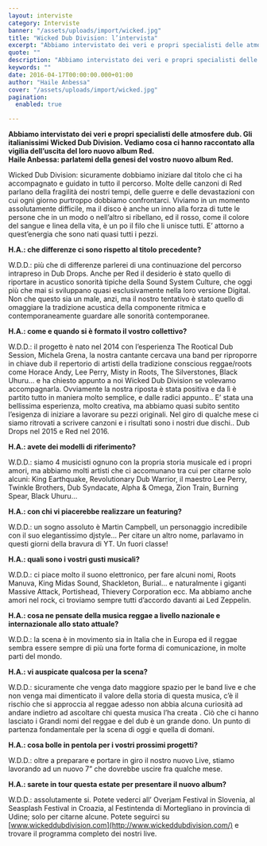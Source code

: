 ```yaml
---
layout: interviste
category: Interviste
banner: "/assets/uploads/import/wicked.jpg"
title: "Wicked Dub Division: l’intervista"
excerpt: "Abbiamo intervistato dei veri e propri specialisti delle atmosfere dub. Gli italianissimi Wicked Dub Division. Vediamo cosa ci hanno raccontato alla vigilia dell’uscita del loro nuovo album Red. Haile Anbessa: parlatemi della genesi del vostro nuovo album Red. Wicked Dub Division: sicuramente dobbiamo iniziare dal titolo che ci ha accompagnato e guidato in tutto il…"
quote: ""
description: "Abbiamo intervistato dei veri e propri specialisti delle atmosfere dub. Gli italianissimi Wicked Dub Division. Vediamo cosa ci hanno raccontato alla vigilia dell’uscita del loro nuovo album Red. Haile Anbessa: parlatemi della genesi del vostro nuovo album Red. Wicked Dub Division: sicuramente dobbiamo iniziare dal titolo che ci ha accompagnato e guidato in tutto il…"
keywords: ""
date: 2016-04-17T00:00:00.000+01:00
author: "Haile Anbessa"
cover: "/assets/uploads/import/wicked.jpg"
pagination:
  enabled: true

---
```


  
**Abbiamo intervistato dei veri e propri specialisti delle atmosfere dub. Gli italianissimi Wicked Dub Division. Vediamo cosa ci hanno raccontato alla vigilia dell’uscita del loro nuovo album Red.**  
**Haile Anbessa: parlatemi della genesi del vostro nuovo album Red.**

Wicked Dub Division: sicuramente dobbiamo iniziare dal titolo che ci ha accompagnato e guidato in tutto il percorso. Molte delle canzoni di Red parlano della fragilità dei nostri tempi, delle guerre e delle devastazioni con cui ogni giorno purtroppo dobbiamo confrontarci. Viviamo in un momento assolutamente difficile, ma il disco è anche un inno alla forza di tutte le persone che in un modo o nell’altro si ribellano, ed il rosso, come il colore del sangue e linea della vita, è un po il filo che li unisce tutti. E’ attorno a quest’energia che sono nati quasi tutti i pezzi.

**H.A.: che differenze ci sono rispetto al titolo precedente?**

W.D.D.: più che di differenze parlerei di una continuazione del percorso intrapreso in Dub Drops. Anche per Red il desiderio è stato quello di riportare in acustico sonorità tipiche della Sound System Culture, che oggi più che mai si sviluppano quasi esclusivamente nella loro versione Digital. Non che questo sia un male, anzi, ma il nostro tentativo è stato quello di omaggiare la tradizione acustica della componente ritmica e contemporaneamente guardare alle sonorità contemporanee.

**H.A.: come e quando si è formato il vostro collettivo?**

W.D.D.: il progetto è nato nel 2014 con l’esperienza The Rootical Dub Session, Michela Grena, la nostra cantante cercava una band per riproporre in chiave dub il repertorio di artisti della tradizione conscious reggae/roots come Horace Andy, Lee Perry, Misty in Roots, The Silverstones, Black Uhuru… e ha chiesto appunto a noi Wicked Dub Division se volevamo accompagnarla. Ovviamente la nostra riposta è stata positiva e da lì è partito tutto in maniera molto semplice, e dalle radici appunto.. E’ stata una bellissima esperienza, molto creativa, ma abbiamo quasi subito sentito l’esigenza di iniziare a lavorare su pezzi originali. Nel giro di qualche mese ci siamo ritrovati a scrivere canzoni e i risultati sono i nostri due dischi.. Dub Drops nel 2015 e Red nel 2016.

**H.A.: avete dei modelli di riferimento?**

W.D.D.: siamo 4 musicisti ognuno con la propria storia musicale ed i propri amori, ma abbiamo molti artisti che ci accomunano tra cui per citarne solo alcuni: King Earthquake, Revolutionary Dub Warrior, il maestro Lee Perry, Twinkle Brothers, Dub Syndacate, Alpha & Omega, Zion Train, Burning Spear, Black Uhuru…

**H.A.: con chi vi piacerebbe realizzare un featuring?**

W.D.D.: un sogno assoluto è Martin Campbell, un personaggio incredibile con il suo elegantissimo djstyle… Per citare un altro nome, parlavamo in questi giorni della bravura di YT. Un fuori classe!

**H.A.: quali sono i vostri gusti musicali?**

W.D.D.: ci piace molto il suono elettronico, per fare alcuni nomi, Roots Manuva, King Midas Sound, Shackleton, Burial… e naturalmente i giganti Massive Attack, Portishead, Thievery Corporation ecc. Ma abbiamo anche amori nel rock, ci troviamo sempre tutti d’accordo davanti ai Led Zeppelin.

**H.A.: cosa ne pensate della musica reggae a livello nazionale e internazionale allo stato attuale?**

W.D.D.: la scena è in movimento sia in Italia che in Europa ed il reggae sembra essere sempre di più una forte forma di comunicazione, in molte parti del mondo.

**H.A.: vi auspicate qualcosa per la scena?**

W.D.D.: sicuramente che venga dato maggiore spazio per le band live e che non venga mai dimenticato il valore della storia di questa musica, c’è il rischio che si approccia al reggae adesso non abbia alcuna curiosità ad andare indietro ad ascoltare chi questa musica l’ha creata . Ciò che ci hanno lasciato i Grandi nomi del reggae e del dub è un grande dono. Un punto di partenza fondamentale per la scena di oggi e quella di domani.

**H.A.: cosa bolle in pentola per i vostri prossimi progetti?**

W.D.D.: oltre a preparare e portare in giro il nostro nuovo Live, stiamo lavorando ad un nuovo 7” che dovrebbe uscire fra qualche mese.

**H.A.: sarete in tour questa estate per presentare il nuovo album?**

W.D.D.: assolutamente si. Potete vederci all’ Overjam Festival in Slovenia, al Seasplash Festival in Croazia, al Festintenda di Mortegliano in provincia di Udine; solo per citarne alcune. Potete seguirci su [www.wickeddubdivision.com](http://www.wickeddubdivision.com/) e trovare il programma completo dei nostri live.